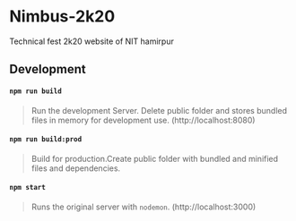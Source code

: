 # Nimbus-2k20
Technical fest 2k20 website of NIT hamirpur

## Development 

#### `npm run build`
> Run the development Server. Delete public folder and stores bundled files in memory for development use.
> (http://localhost:8080)

#### `npm run build:prod`
> Build for production.Create public folder with bundled and minified files and dependencies.

#### `npm start`
> Runs the original server with `nodemon`.
> (http://localhost:3000)
